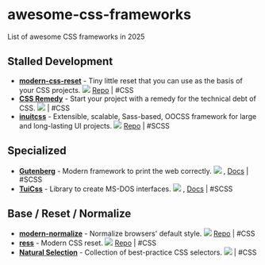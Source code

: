 # awesome-css-frameworks

List of awesome CSS frameworks in 2025

## Stalled Development

- [**modern-css-reset**](https://github.com/hankchizljaw/modern-css-reset) - Tiny little reset that you can use as the basis of your CSS projects. ![](https://img.shields.io/github/stars/hankchizljaw/modern-css-reset.svg?style=social&label=Star) [Repo](https://github.com/hankchizljaw/modern-css-reset) | #CSS
- [**CSS Remedy**](https://github.com/jensimmons/cssremedy) - Start your project with a remedy for the technical debt of CSS. ![](https://img.shields.io/github/stars/jensimmons/cssremedy.svg?style=social&label=Star) | #CSS
- [**inuitcss**](https://github.com/inuitcss/inuitcss) - Extensible, scalable, Sass-based, OOCSS framework for large and long-lasting UI projects. ![](https://img.shields.io/github/stars/inuitcss/inuitcss.svg?style=social&label=Star) [Repo](https://github.com/inuitcss/inuitcss) | #SCSS

## Specialized

- [**Gutenberg**](https://github.com/BafS/Gutenberg) - Modern framework to print the web correctly. ![](https://img.shields.io/github/stars/BafS/Gutenberg.svg?style=social&label=Star) , [Docs](https://github.com/BafS/Gutenberg#what-does-the-framework-do-) | #SCSS
- [**TuiCss**](https://github.com/vinibiavatti1/TuiCss) - Library to create MS-DOS interfaces. ![](https://img.shields.io/github/stars/vinibiavatti1/TuiCss.svg?style=social&label=Star) , [Docs](https://github.com/vinibiavatti1/TuiCss/wiki) | #SCSS

## Base / Reset / Normalize

- [**modern-normalize**](https://github.com/sindresorhus/modern-normalize) - Normalize browsers' default style. ![](https://img.shields.io/github/stars/sindresorhus/modern-normalize.svg?style=social&label=Star) [Repo](https://github.com/sindresorhus/modern-normalize) | #CSS
- [**ress**](https://github.com/filipelinhares/ress) - Modern CSS reset. ![](https://img.shields.io/github/stars/filipelinhares/ress.svg?style=social&label=Star) [Repo](https://github.com/filipelinhares/ress) | #CSS
- [**Natural Selection**](https://github.com/frontaid/natural-selection) - Collection of best-practice CSS selectors. ![](https://img.shields.io/github/stars/frontaid/natural-selection.svg?style=social&label=Star) | #CSS
